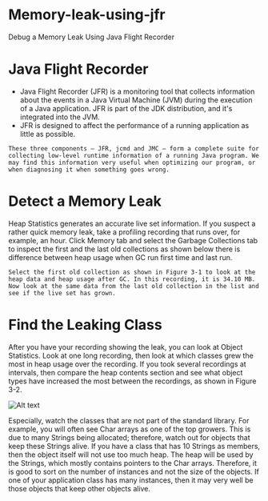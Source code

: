 # Memory-leak-using-jfr
Debug a Memory Leak Using Java Flight Recorder

# Java Flight Recorder

* Java Flight Recorder (JFR) is a monitoring tool that collects information about the events in a Java Virtual Machine (JVM) during the execution of a Java application. JFR is   part of the JDK distribution, and it's integrated into the JVM.
* JFR is designed to affect the performance of a running application as little as possible.

``
These three components — JFR, jcmd and JMC — form a complete suite for collecting low-level runtime information of a running Java program. We may find this information very useful when optimizing our program, or when diagnosing it when something goes wrong.
``

# Detect a Memory Leak

Heap Statistics generates an accurate live set information. If you suspect a rather quick memory leak, take a profiling recording that runs over, for example, an hour. Click Memory tab and select the Garbage Collections tab to inspect the first and the last old collections as shown below there is difference between heap usage when GC run first time and last run.

``
Select the first old collection as shown in Figure 3-1 to look at the heap data and heap usage after GC. In this recording, it is 34.10 MB. Now look at the same data from the last old collection in the list and see if the live set has grown.
``

# Find the Leaking Class
After you have your recording showing the leak, you can look at Object Statistics. Look at one long recording, then look at which classes grew the most in heap usage over the recording. If you took several recordings at intervals, then compare the heap contents section and see what object types have increased the most between the recordings, as shown in Figure 3-2.

![Alt text](https://docs.oracle.com/javase/8/docs/technotes/guides/troubleshoot/img/jfr-memory-leak.png)

Especially, watch the classes that are not part of the standard library. For example, you will often see Char arrays as one of the top growers. This is due to many Strings being allocated; therefore, watch out for objects that keep these Strings alive. If you have a class that has 10 Strings as members, then the object itself will not use too much heap. The heap will be used by the Strings, which mostly contains pointers to the Char arrays. Therefore, it is good to sort on the number of instances and not the size of the objects. If one of your application class has many instances, then it may very well be those objects that keep other objects alive.

